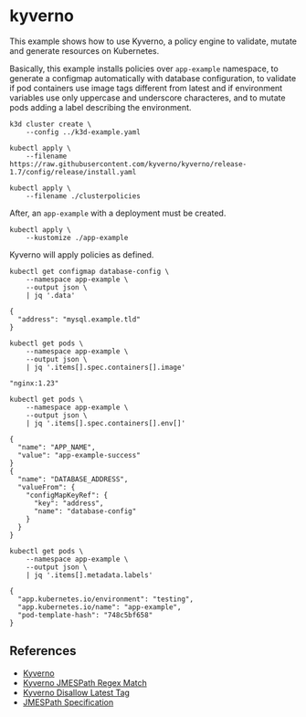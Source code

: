 # kyverno

This example shows how to use Kyverno, a policy engine to validate, mutate and
generate resources on Kubernetes.

Basically, this example installs policies over `app-example` namespace, to
generate a configmap automatically with database configuration, to validate if
pod containers use image tags different from latest and if environment variables
use only uppercase and underscore characteres, and to mutate pods adding a label
describing the environment.

```
k3d cluster create \
    --config ../k3d-example.yaml

kubectl apply \
    --filename https://raw.githubusercontent.com/kyverno/kyverno/release-1.7/config/release/install.yaml

kubectl apply \
    --filename ./clusterpolicies
```

After, an `app-example` with a deployment must be created.

```
kubectl apply \
    --kustomize ./app-example
```

Kyverno will apply policies as defined.

```
kubectl get configmap database-config \
    --namespace app-example \
    --output json \
    | jq '.data'

{
  "address": "mysql.example.tld"
}
```

```
kubectl get pods \
    --namespace app-example \
    --output json \
    | jq '.items[].spec.containers[].image'

"nginx:1.23"
```

```
kubectl get pods \
    --namespace app-example \
    --output json \
    | jq '.items[].spec.containers[].env[]'

{
  "name": "APP_NAME",
  "value": "app-example-success"
}
{
  "name": "DATABASE_ADDRESS",
  "valueFrom": {
    "configMapKeyRef": {
      "key": "address",
      "name": "database-config"
    }
  }
}
```

```
kubectl get pods \
    --namespace app-example \
    --output json \
    | jq '.items[].metadata.labels'

{
  "app.kubernetes.io/environment": "testing",
  "app.kubernetes.io/name": "app-example",
  "pod-template-hash": "748c5bf658"
}
```

## References

* [Kyverno](https://kyverno.io/docs/)
* [Kyverno JMESPath Regex Match](https://kyverno.io/docs/writing-policies/jmespath/#regex_match)
* [Kyverno Disallow Latest Tag](https://kyverno.io/policies/best-practices/disallow_latest_tag/disallow_latest_tag/)
* [JMESPath Specification](https://jmespath.org/specification.html)
